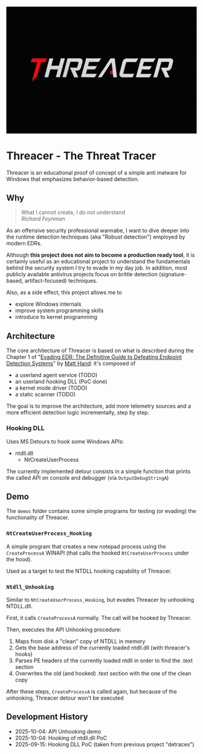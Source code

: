 ![logo-black](docs/images/logo_black.png)

# Threacer - The Threat Tracer
Threacer is an educational proof of concept of a simple anti malware for Windows that emphasizes behavior-based detection.

## Why
> What I cannot create, I do not understand<br>
> _Richard Feynman_

As an offensive security professional wannabe, I want to dive deeper into the runtime detection techniques (aka "Robust detection") employed by modern EDRs.

Although **this project does not aim to become a production ready tool**, it is certainly useful as an educational project to understand the fundamentals behind the security system I try to evade in my day job. In addition, most publicly available antivirus projects focus on brittle detection (signature-based, artifact-focused) techniques.

Also, as a side effect, this project allows me to 
- explore Windows internals
- improve system programming skills
- introduce to kernel programming

## Architecture
The core architecture of Threacer is based on what is described during the Chapter 1 of "[Evading EDR: The Definitive Guide to Defeating Endpoint Detection Systems](https://nostarch.com/evading-edr)" by [Matt Hand](https://www.linkedin.com/in/handm/): it's composed of
- a userland agent service (TODO)
- an userland hooking DLL (PoC done)
- a kernel mode driver (TODO)
- a static scanner (TODO)

The goal is to improve the architecture, add more telemetry sources and a more efficient detection logic incrementally, step by step.

### Hooking DLL
Uses MS Detours to hook some Windows APIs:
- ntdll.dll
    - NtCreateUserProcess

The currently implemented detour consists in a simple function that prints the called API on console and debugger (via `OutputDebugStringA`)

## Demo
The `demos` folder contains some simple programs for testing (or evading) the functionality of Threacer.

### `NtCreateUserProcess_Hooking`
A simple program that creates a new notepad process using the `CreateProcessA` WINAPI (that calls the hooked `NtCreateUserProcess` under the hood). 

Used as a target to test the NTDLL hooking capability of Threacer.

### `Ntdll_Unhooking`
Similar to `NtCreateUserProcess_Hooking`, but evades Threacer by unhooking NTDLL.dll.

First, it calls `CreateProcessA` normally. The call will be hooked by Threacer.

Then, executes the API Unhooking procedure:
1. Maps from disk a "clean" copy of NTDLL in memory
2. Gets the base address of the currently loaded ntdll.dll (with threacer's hooks)
3. Parses PE headers of the currently loaded ntdll in order to find the .text section
4. Overwrites the old (and hooked) .text section with the one of the clean copy

After these steps, `CreateProcessA` is called again, but because of the unhooking, Threacer detour won't be executed


## Development History
- 2025-10-04: API Unhooking demo
- 2025-10-04: Hooking of ntdll.dll PoC
- 2025-09-15: Hooking DLL PoC (taken from previous project "detraces")